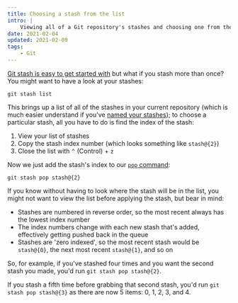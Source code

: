 ```yaml
---
title: Choosing a stash from the list
intro: |
    Viewing all of a Git repository's stashes and choosing one from the list is the next step I took in my Git stash on the command line journey.
date: 2021-02-04
updated: 2021-02-09
tags:
    - Git
---
```


[Git stash is easy to get started with](/blog/getting-started-with-git-stash) but what if you stash more than once? You might want to have a look at your stashes:

```git
git stash list
```

This brings up a list of all of the stashes in your current repository (which is much easier understand if you've [named your stashes](/blog/giving-your-git-stash-a-name)); to choose a particular stash, all you have to do is find the index of the stash:

1. View your list of stashes
2. Copy the stash index number (which looks something like `stash@{2}`)
3. Close the list with <kbd>⌃</kbd> (Control) + `z`

Now we just add the stash's index to our [`pop` command](/blog/getting-started-with-git-stash#applying-the-stash):

```git
git stash pop stash@{2}
```

If you know without having to look where the stash will be in the list, you might not want to view the list before applying the stash, but bear in mind:

- Stashes are numbered in reverse order, so the most recent always has the lowest index number
- The index numbers change with each new stash that's added, effectively getting pushed back in the queue
- Stashes are 'zero indexed', so the most recent stash would be `stash@{0}`, the next most recent `stash@{1}`, and so on

So, for example, if you've stashed four times and you want the second stash you made, you'd run `git stash pop stash@{2}`.

If you stash a fifth time before grabbing that second stash, you'd run `git stash pop stash@{3}` as there are now 5 items: 0, 1, 2, 3, and 4.
